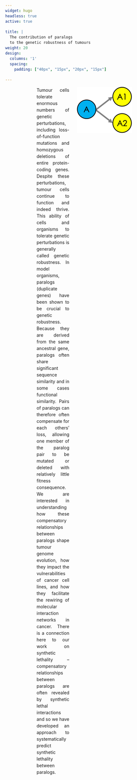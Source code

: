 ```yaml
---
widget: hugo
headless: true
active: true

title: | 
  The contribution of paralogs 
  to the genetic robustness of tumours
weight: 20  
design:
  columns: '1'
  spacing:
    padding: ["40px", "15px", "20px", "15px"]

---
```


<div style="padding-left:100px; padding-right:100px">
  <img align="right" src="Paralogs.png" />
  <p style="line-height:1.5; padding-right:200px"; align="justify">
  Tumour cells tolerate enormous numbers of genetic perturbations, including loss-of-function mutations and homozygous deletions of entire protein-coding genes. Despite these perturbations, tumour cells continue to function and indeed thrive. This ability of cells and organisms to tolerate genetic perturbations is generally called genetic robustness. In model organisms, paralogs (duplicate genes) have been shown to be crucial to genetic robustness. Because they are derived from the same ancestral gene, paralogs often share significant sequence similarity and in some cases functional similarity. Pairs of paralogs can therefore often compensate for each others’ loss, allowing one member of the paralog pair to be mutated or deleted with relatively little fitness consequence. We are interested in understanding how these compensatory relationships between paralogs shape tumour genome evolution, how they impact the vulnerabilities of cancer cell lines, and how they facilitate the rewiring of molecular interaction networks in cancer. There is a connection here to our work on synthetic lethality – compensatory relationships between paralogs are often revealed by synthetic lethal interactions and so we have developed an approach to systematically predict synthetic lethality between paralogs.</p>
</div>

